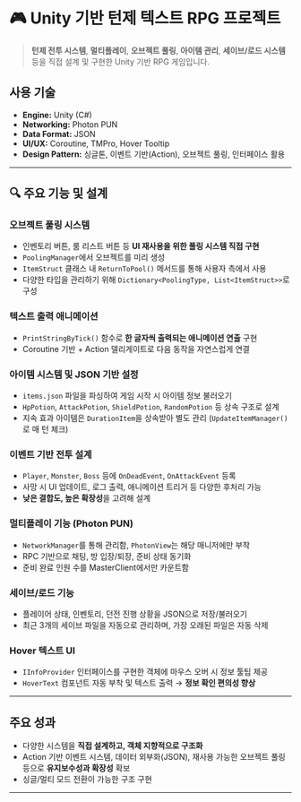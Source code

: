 # 🎮 Unity 기반 턴제 텍스트 RPG 프로젝트

> **턴제 전투 시스템**, **멀티플레이**, **오브젝트 풀링**, **아이템 관리**, **세이브/로드 시스템** 등을 직접 설계 및 구현한 Unity 기반 RPG 게임입니다.

##  사용 기술
- **Engine:** Unity (C#)
- **Networking:** Photon PUN
- **Data Format:** JSON
- **UI/UX:** Coroutine, TMPro, Hover Tooltip
- **Design Pattern:** 싱글톤, 이벤트 기반(Action), 오브젝트 풀링, 인터페이스 활용

---

## 🔍 주요 기능 및 설계

###  오브젝트 풀링 시스템
- 인벤토리 버튼, 룸 리스트 버튼 등 **UI 재사용을 위한 풀링 시스템 직접 구현**
- `PoolingManager`에서 오브젝트를 미리 생성
- `ItemStruct` 클래스 내 `ReturnToPool()` 메서드를 통해 사용자 측에서 사용
- 다양한 타입을 관리하기 위해 `Dictionary<PoolingType, List<ItemStruct>>`로 구성

###  텍스트 출력 애니메이션
- `PrintStringByTick()` 함수로 **한 글자씩 출력되는 애니메이션 연출** 구현
- Coroutine 기반 + Action 델리게이트로 다음 동작을 자연스럽게 연결

###  아이템 시스템 및 JSON 기반 설정
- `items.json` 파일을 파싱하여 게임 시작 시 아이템 정보 불러오기
- `HpPotion`, `AttackPotion`, `ShieldPotion`, `RandomPotion` 등 상속 구조로 설계
- 지속 효과 아이템은 `DurationItem`을 상속받아 별도 관리 (`UpdateItemManager()`로 매 턴 체크)

###  이벤트 기반 전투 설계
- `Player`, `Monster`, `Boss` 등에 `OnDeadEvent`, `OnAttackEvent` 등록
- 사망 시 UI 업데이트, 로그 출력, 애니메이션 트리거 등 다양한 후처리 가능
- **낮은 결합도, 높은 확장성**을 고려해 설계

###  멀티플레이 기능 (Photon PUN)
- `NetworkManager`를 통해 관리함, `PhotonView`는 해당 매니저에만 부착
- RPC 기반으로 채팅, 방 입장/퇴장, 준비 상태 동기화
- 준비 완료 인원 수를 MasterClient에서만 카운트함

###  세이브/로드 기능
- 플레이어 상태, 인벤토리, 던전 진행 상황을 JSON으로 저장/불러오기
- 최근 3개의 세이브 파일을 자동으로 관리하며, 가장 오래된 파일은 자동 삭제

###  Hover 텍스트 UI
- `IInfoProvider` 인터페이스를 구현한 객체에 마우스 오버 시 정보 툴팁 제공
- `HoverText` 컴포넌트 자동 부착 및 텍스트 출력 → **정보 확인 편의성 향상**

---

##  주요 성과
- 다양한 시스템을 **직접 설계하고, 객체 지향적으로 구조화**
- Action 기반 이벤트 시스템, 데이터 외부화(JSON), 재사용 가능한 오브젝트 풀링 등으로 **유지보수성과 확장성** 확보
- 싱글/멀티 모드 전환이 가능한 구조 구현

---
